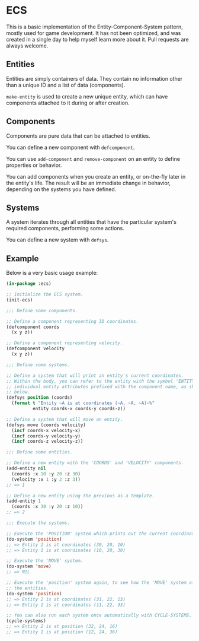 # ECS

This is a basic implementation of the Entity-Component-System pattern, mostly
used for game development. It has not been optimized, and was created in a
single day to help myself learn more about it. Pull requests are always welcome.

## Entities

Entities are simply containers of data. They contain no information other than
a unique ID and a list of data (components).

`make-entity` is used to create a new unique entity, which can have components
attached to it during or after creation.

## Components

Components are pure data that can be attached to entities.

You can define a new component with `defcomponent`.

You can use `add-component` and `remove-component` on an entity to define
properties or behavior.

You can add components when you create an entity, or on-the-fly later in the
entity's life. The result will be an immediate change in behavior, depending
on the systems you have defined.

## Systems

A system iterates through all entities that have the particular system's
required components, performing some actions.

You can define a new system with `defsys`.

## Example

Below is a very basic usage example:

```lisp
(in-package :ecs)

;; Initialize the ECS system.
(init-ecs)

;;; Define some components.

;; Define a component representing 3D coordinates.
(defcomponent coords
  (x y z))

;; Define a component representing velocity.
(defcomponent velocity
  (x y z))

;;; Define some systems.

;; Define a system that will print an entity's current coordinates.
;; Within the body, you can refer to the entity with the symbol 'ENTITY', and
;; individual entity attributes prefixed with the component name, as shown
;; below.
(defsys position (coords)
  (format t "Entity ~A is at coordinates (~A, ~A, ~A)~%"
          entity coords-x coords-y coords-z))

;; Define a system that will move an entity.
(defsys move (coords velocity)
  (incf coords-x velocity-x)
  (incf coords-y velocity-y)
  (incf coords-z velocity-z))

;;; Define some entities.

;; Define a new entity with the 'COORDS' and 'VELOCITY' components.
(add-entity nil
  (coords :x 10 :y 20 :z 30)
  (velocity :x 1 :y 2 :z 3))
;; => 1

;; Define a new entity using the previous as a template.
(add-entity 1
  (coords :x 30 :y 20 :z 10))
;; => 2

;;; Execute the systems.

;; Execute the 'POSITION' system which prints out the current coordinates.
(do-system 'position)
;; => Entity 2 is at coordinates (30, 20, 10)
;; => Entity 1 is at coordinates (10, 20, 30)

;; Execute the 'MOVE' system.
(do-system 'move)
;; => NIL

;; Execute the 'position' system again, to see how the 'MOVE' system affected
;; the entities.
(do-system 'position)
;; => Entity 2 is at coordinates (31, 22, 13)
;; => Entity 1 is at coordinates (11, 22, 33)

;; You can also run each system once automatically with CYCLE-SYSTEMS.
(cycle-systems)
;; => Entity 2 is at position (32, 24, 16)
;; => Entity 1 is at position (12, 24, 36)
```